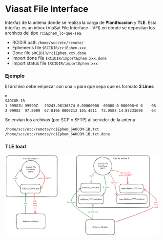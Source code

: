# Viasat File Interface

Interfaz de la antena donde se realiza la carga de **Planificacion** y **TLE**. Esta interfaz es un inbox (ViaSat File Interface - VFI) en donde se depositan los archivos del tipo `rciEphem_lo-que-sea`.

* RCIDIR path `/home/scc/etc/remote/`
* Ephemeris file `$RCIDIR/rciEphem.xxx`
* Done file `$RCIDIR/rciEphem.xxx.done`
* Import done file `$RCIDIR/importEphem.xxx.done`
* Import status file `$RCIDIR/importEphem.xxx`

### Ejemplo

El archivo debe empezar con una `n` para que sepa que es formato **3 Lines**
```
n
SAOCOM-1B
1 99982U 99999Z   20243.98136574 0.00000000  00000-0 000000+0 0    08
2 99982  97.8909  67.8106 0000213 105.4511  73.0588 14.87233698    04
```

Se envian los archivos (por SCP o SFTP) al servidor de la antena
```
/home/scc/etc/remote/rciEphem_SAOCOM-1B.txt
/home/scc/etc/remote/rciEphem_SAOCOM-1B.txt.done
```

### TLE load

![alt text](viasat-file-interface.png)



